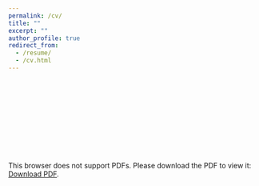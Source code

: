 ```yaml
---
permalink: /cv/
title: ""
excerpt: ""
author_profile: true
redirect_from: 
  - /resume/
  - /cv.html
---
```


<object data="https://lukas-snoek.com/files/CurriculumVitae_LukasSnoek_English_academic.pdf" type="application/pdf" width="700px" height="700px">
    <embed src="https://lukas-snoek.com/files/CurriculumVitae_LukasSnoek_English_academic.pdf">
        <p>This browser does not support PDFs. Please download the PDF to view it: <a href="https://lukas-snoek.com/files/CurriculumVitae_LukasSnoek_English_academic.pdf">Download PDF</a>.</p>
    </embed>
</object>